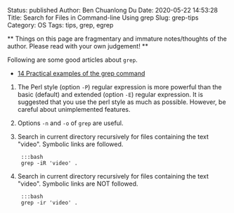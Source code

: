 Status: published
Author: Ben Chuanlong Du
Date: 2020-05-22 14:53:28
Title: Search for Files in Command-line Using grep
Slug: grep-tips
Category: OS
Tags: tips, grep, egrep

**
Things on this page are fragmentary and immature notes/thoughts of the author. 
Please read with your own judgement!
**

Following are some good articles about `grep`.
- [14 Practical examples of the grep command](http://www.librebyte.net/en/gnulinux/14-practical-examples-of-the-grep-command/)

1. The Perl style (option `-P`) regular expression is more powerful 
    than the basic (default) and extended (option `-E`) regular expression. 
    It is suggested that you use the perl style as much as possible.
    However, 
    be careful about unimplemented features. 

2. Options `-n` and `-o` of `grep` are useful.

3. Search in current directory recursively for files containing the text "video".
    Symbolic links are followed.

        :::bash
        grep -iR 'video' .

4. Search in current directory recursively for files containing the text "video".
    Symbolic links are NOT followed.

        :::bash
        grep -ir 'video' .